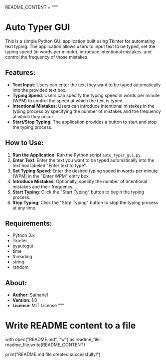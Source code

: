 README_CONTENT = """
# Auto Typer GUI

This is a simple Python GUI application built using Tkinter for automating text typing. The application allows users to input text to be typed, set the typing speed (in words per minute), introduce intentional mistakes, and control the frequency of those mistakes.

## Features:

- **Text Input**: Users can enter the text they want to be typed automatically into the provided text box.
- **Typing Speed**: Users can specify the typing speed in words per minute (WPM) to control the speed at which the text is typed.
- **Intentional Mistakes**: Users can introduce intentional mistakes in the typing process by specifying the number of mistakes and the frequency at which they occur.
- **Start/Stop Typing**: The application provides a button to start and stop the typing process.
  
## How to Use:

1. **Run the Application**: Run the Python script `auto_typer_gui.py`.
2. **Enter Text**: Enter the text you want to be typed automatically into the text box labeled "Enter text to type".
3. **Set Typing Speed**: Enter the desired typing speed in words per minute (WPM) in the "Enter WPM" entry box.
4. **Introduce Mistakes**: Optionally, specify the number of intentional mistakes and their frequency.
5. **Start Typing**: Click the "Start Typing" button to begin the typing process.
6. **Stop Typing**: Click the "Stop Typing" button to stop the typing process at any time.

## Requirements:

- Python 3.x
- Tkinter
- pyautogui
- time
- threading
- string
- random

## About:

- **Author**: Sathariel
- **Version**: 1.0
- **License**: MIT License
"""

# Write README content to a file
with open("README.md", "w") as readme_file:
    readme_file.write(README_CONTENT)

print("README.md file created successfully!")
